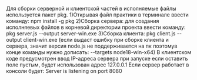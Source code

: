 Для сборки серверной и клиентской частей в исполняемые файлы используется пакет pkg. 1)Открывая файл практики в терминале ввести команду: npm install -g pkg 2)Сборка сервера: для создания исполняевых файлов в корневой директории проекта ввести команду: pkg server.js --output server-win.exe 3)Сборка клиента: pkg client.js --output client-win.exe (если выдаст ошибку при сборке клиента и сервера, значит версия node.js не поддерживается на пк поэтомув конце команды нужно дописать: --targets node18-win-x64) В клиентском коде предусмотрен ввод IP-адреса сервера при запуске если оставить поле пустым, будет использован адрес 127.0.0.1 Если сервер работает в консоли будет: Server is listening on port 8080

